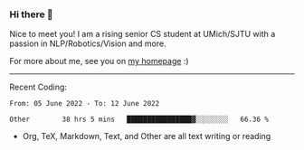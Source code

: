 ### Hi there 👋

Nice to meet you! I am a rising senior CS student at UMich/SJTU with a passion in NLP/Robotics/Vision and more. 

For more about me, see you on [my homepage](https://jiayipan.me) :)

---

Recent Coding:
<!--START_SECTION:waka-->

```text
From: 05 June 2022 - To: 12 June 2022

Other        38 hrs 5 mins   ████████████████▓░░░░░░░░   66.36 %
```

<!--END_SECTION:waka-->
- Org, TeX, Markdown, Text, and Other are all text writing or reading

